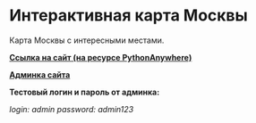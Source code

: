 <h1>Интерактивная карта Москвы</h1>
<p>Карта Москвы с интересными местами.</p>
<p><b><a href="http://azabirov.pythonanywhere.com/">Ссылка на сайт (на ресурсе PythonAnywhere)</a></b></p>
<p><b><a href="http://azabirov.pythonanywhere.com/">Админка сайта</a></b></p>
<p><b>Тестовый логин и пароль от админка:</b><p>
<p><i>login: admin password: admin123</i></p>
